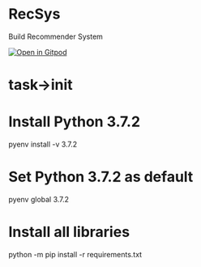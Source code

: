 # RecSys

Build Recommender System

[![Open in Gitpod](https://gitpod.io/button/open-in-gitpod.svg)](https://gitpod.io/#https://github.com/Mikelangelo007/RecSys)

# task->init
# Install Python 3.7.2
pyenv install -v 3.7.2
# Set Python 3.7.2 as default
pyenv global 3.7.2
# Install all libraries
python -m pip install -r requirements.txt
